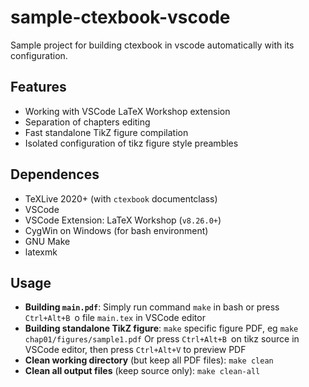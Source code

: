 # sample-ctexbook-vscode

Sample project for building ctexbook in vscode automatically with its configuration.

## Features

- Working with VSCode LaTeX Workshop extension
- Separation of chapters editing
- Fast standalone TikZ figure compilation
- Isolated configuration of tikz figure style preambles

## Dependences

- TeXLive 2020+ (with `ctexbook` documentclass)
- VSCode
- VSCode Extension: LaTeX Workshop (`v8.26.0+`)
- CygWin on Windows (for bash environment)
- GNU Make
- latexmk

## Usage

- **Building `main.pdf`**: Simply run command `make` in bash or press `Ctrl+Alt+B `o file `main.tex` in VSCode editor
- **Building standalone TikZ figure**: `make` specific figure PDF, eg `make chap01/figures/sample1.pdf` Or press `Ctrl+Alt+B `on tikz source in VSCode editor, then press `Ctrl+Alt+V` to preview PDF
- **Clean working directory** (but keep all PDF files): `make clean`
- **Clean all output files** (keep source only): `make clean-all`

